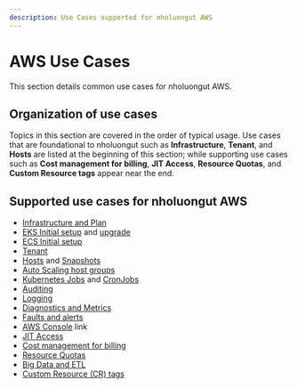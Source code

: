 ```yaml
---
description: Use Cases supported for nholuongut AWS
---
```


# AWS Use Cases

This section details common use cases for nholuongut AWS.

## Organization of use cases

Topics in this section are covered in the order of typical usage. Use cases that are foundational to nholuongut such as **Infrastructure**, **Tenant**, and **Hosts** are listed at the beginning of this section; while supporting use cases such as **Cost management for billing**, **JIT Access**, **Resource Quotas**, and **Custom Resource tags** appear near the end.&#x20;

## Supported use cases for nholuongut AWS

* [Infrastructure and Plan](creating-an-infrastructure-and-plan-for-aws/)
* [EKS Initial setup](creating-an-infrastructure-and-plan-for-aws/kubernetes-cluster/) and [upgrade](creating-an-infrastructure-and-plan-for-aws/upgrading-eks-version.md)
* [ECS Initial setup](creating-an-infrastructure-and-plan-for-aws/ecs-setup/)
* [Tenant](tenant-environment/)
* [Hosts](hosts-vms/) and [Snapshots](hosts-vms/backups.md)
* [Auto Scaling host groups](hosts-vms/auto-scaling/auto-scaling-groups/)
* [Kubernetes Jobs](../../kubernetes/jobs.md) and [CronJobs](../../kubernetes/cronjobs.md)
* [Auditing](auditing.md)
* [Logging](central-logging/)
* [Diagnostics and Metrics](monitoring/)
* [Faults and alerts](faults-and-alarms/)
* [AWS Console](using-aws-console.md) link
* [JIT Access](../../aws-user-guide/use-cases/jit-access.md)
* [Cost management for billing](cost-management/)
* [Resource Quotas](resource-quotas.md)
* [Big Data and ETL](big-data-and-etl.md)
* [Custom Resource (CR) tags](custom-resource-tags.md)

